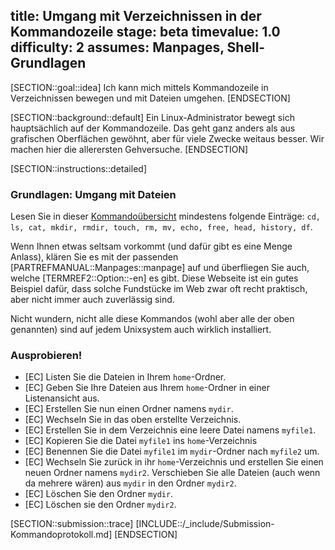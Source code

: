 title: Umgang mit Verzeichnissen in der Kommandozeile
stage: beta
timevalue: 1.0
difficulty: 2
assumes: Manpages, Shell-Grundlagen
---

[SECTION::goal::idea]
Ich kann mich mittels Kommandozeile in Verzeichnissen bewegen und mit Dateien umgehen.
[ENDSECTION]

[SECTION::background::default]
Ein Linux-Administrator bewegt sich hauptsächlich auf der Kommandozeile.
Das geht ganz anders als aus grafischen Oberflächen gewöhnt, aber für viele Zwecke
weitaus besser.
Wir machen hier die allerersten Gehversuche.
[ENDSECTION]

[SECTION::instructions::detailed]

### Grundlagen: Umgang mit Dateien

Lesen Sie in dieser
[Kommandoübersicht](https://bytescout.com/blog/most-used-linux-commands.html)
mindestens folgende Einträge: 
`cd, ls, cat, mkdir, rmdir, touch, rm, mv, echo, free, head, history, df`.

Wenn Ihnen etwas seltsam vorkommt (und dafür gibt es eine Menge Anlass),
klären Sie es mit der passenden [PARTREFMANUAL::Manpages::manpage] auf
und überfliegen Sie auch, welche [TERMREF2::Option::-en] es gibt.
Diese Webseite ist ein gutes Beispiel dafür, dass solche Fundstücke im Web
zwar oft recht praktisch, aber nicht immer auch zuverlässig sind.

Nicht wundern, nicht alle diese Kommandos (wohl aber alle der oben genannten) sind auf jedem
Unixsystem auch wirklich installiert.


### Ausprobieren!

- [EC] Listen Sie die Dateien in Ihrem `home`-Ordner.
- [EC] Geben Sie Ihre Dateien aus Ihrem `home`-Ordner in einer Listenansicht aus.
- [EC] Erstellen Sie nun einen Ordner namens `mydir`.
- [EC] Wechseln Sie in das oben erstellte Verzeichnis.
- [EC] Erstellen Sie in dem Verzeichnis eine leere Datei namens `myfile1`.
- [EC] Kopieren Sie die Datei `myfile1` ins `home`-Verzeichnis
- [EC] Benennen Sie die Datei `myfile1` im `mydir`-Ordner nach `myfile2` um.
- [EC] Wechseln Sie zurück in ihr `home`-Verzeichnis und erstellen Sie einen neuen Ordner namens `mydir2`. 
  Verschieben Sie alle Dateien (auch wenn da mehrere wären) aus `mydir` in den Ordner `mydir2`.
- [EC] Löschen Sie den Ordner `mydir`.
- [EC] Löschen sie den Ordner `mydir2`.

[SECTION::submission::trace]
[INCLUDE::/_include/Submission-Kommandoprotokoll.md]
[ENDSECTION]
